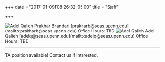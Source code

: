 +++
date = "2017-01-09T08:26:32-05:00"
title = "Staff"

+++


<img src="/~cis193/images/prakhar.jpg" class="staff" alt="Adel Qalieh">  
Prakhar Bhandari  
[prakharb@seas.upenn.edu](mailto:prakharb@seas.upenn.edu)  
Office Hours: TBD  

<img src="/~cis193/images/adel.jpg" class="staff" alt="Adel Qalieh">  
Adel Qalieh  
[adelq@seas.upenn.edu](mailto:adelq@seas.upenn.edu)  
Office Hours: TBD  

<hr>

TA position available! Contact us if interested.
